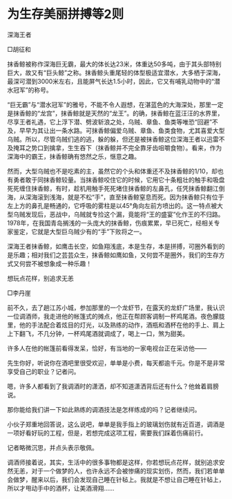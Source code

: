 # 为生存美丽拼搏等2则

深海王者

□胡征和

抹香鲸被称作深海巨无霸，最大的体长达23米，体重达50多吨，由于其头部特别巨大，故又有“巨头鲸”之称。抹香鲸头重尾轻的体型极适宜潜水，大多栖于深海，最深可潜到3000米左右，且能屏气长达1.5小时，因此，它又有哺乳动物中的“潜水冠军”的称号。

“巨无霸”与“潜水冠军”的雅号，不能不令人遐想，在湛蓝色的大海深处，那里一定是抹香鲸的“龙宫”，抹香鲸就是天然的“龙王”。的确，抹香鲸在蓝汪汪的水界里，尽享王者礼遇，它上浮下潜、劈波斩浪之处，乌贼、章鱼、鱼类等唯恐“回避”不及，早早为其让出一条水路。可抹香鲸偏爱乌贼、章鱼、鱼类食物，尤其喜爱大型乌贼。所以，尽管乌贼们逃的逃，躲的躲，但还是被抹香鲸这位深海王者以迅雷不及掩耳之势口到擒拿，生生吞下（抹香鲸并不完全靠牙齿咀嚼食物）。看来，作为深海中的霸王，抹香鲸确有悠然之乐，惬意之趣。

然而，大型乌贼也不是吃素的主，虽然它的个头和体重还不及抹香鲸的1/10，却也有勇者敢于同抹香鲸较量。当抹香鲸咬住它的时候，它用它十条粗壮的触手和吸盘死死缠住抹香鲸，有时，趁机用触手死死堵住抹香鲸的左鼻孔，任凭抹香鲸翻江倒海，从深海滚到浅海，就是不松“手”，直至抹香鲸窒息而死。因为抹香鲸只有位于左上方的鼻孔是畅通的，它呼吸的雾柱是以45°角向左前方喷出的。这一特点被大型乌贼发现后，恶战中，乌贼就专捡这个漏，竟能将“王的盛宴”化作王的不归路。1978年，在我国青岛搁浅的一头庞大的抹香鲸，伤痕累累，早已死亡，经相关专家鉴定，它就是大型巨乌贼少有的“手”下败将之一。

深海王者抹香鲸，如鹰击长空，如鱼翔浅底，本是生存，本是拼搏，可圈外看到的是乐趣；相对我们之芸芸众生，抹香鲸如鹰如鱼，又何尝不是圈外，我们的生存方式又何尝不被想象成一种乐趣！

想玩点花样，别追求无恙

□李丹崖

前不久，去了趟江苏小城，参加那里的一个龙虾节，在露天的龙虾广场里，我认识一位调酒师，我走进他的帐篷式的摊点，他正在帮顾客调制一杯鸡尾酒。夜色朦胧里，他的手法配合着炫目的灯光，以及熟练的动作，酒瓶和酒杯在他的手上、肩上上下翻飞，不几分钟，一杯鸡尾酒就调成了，喝上一口，煞为甜美。

许多人在他的帐篷前看得发呆，恰好，有当地的一家电视台正在采访他——

先生你好，听说你在酒吧里很受欢迎，单单是小费，每天都逾千元。你是不是非常享受自己的职业？记者问。

嗯，许多人都看到了我调酒时的潇洒，却不知道潇洒背后还有什么？他耸着肩膀说。

那你能给我们讲一下如此熟练的调酒技法是怎样练成的吗？记者继续问。

小伙子郑重地回答说，这么说吧，单单是我手指上的玻璃划伤就有近百道，调酒是一项好看好玩的工程，但是，若想完成这项工程，需要我们踩着伤痛前行。

记者略微沉思，并点头表示敬佩。

调酒师接着说，其实，生活中的很多事物都是这样，你若想玩点花样，就别追求安然无恙，对于一个做梦的人，也许永远不会被惨痛的现实划伤，然而，我们若单单会做梦，醒来以后，我们会发现自己睡在针毡上。我就是不想让自己睡在针毡上，所以才甩动手中的酒杯，让美酒滑翔……